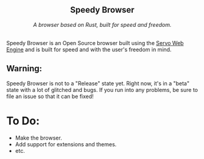 <h2 align="center">Speedy Browser</h2>
<p align="center">
<i>A browser based on Rust, built for speed and freedom.</i>
<br>
<br>

Speedy Browser is an Open Source browser built using the [Servo Web Engine](https://github.com/servo/servo) and is built for speed and with the user's freedom in mind.

## Warning:
Speedy Browser is not to a "Release" state yet. Right now, it's in a "beta" state with a lot of glitched and bugs. If you run into any problems, be sure to file an issue so that it can be fixed!

# To Do:
- Make the browser.
- Add support for extensions and themes.
- etc.
